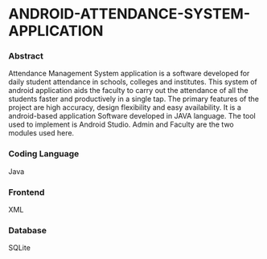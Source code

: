 # ANDROID-ATTENDANCE-SYSTEM-APPLICATION

### Abstract 
Attendance Management System application is a software developed for daily student 
attendance in schools, colleges and institutes. This system of android application aids the 
faculty to carry out the attendance of all the students faster and productively in a single tap. 
The primary features of the project are high accuracy, design flexibility and easy availability.
It is a android-based application Software developed in JAVA language. The tool used to
implement is Android Studio. Admin and Faculty are the two modules used here.


### Coding Language
Java

### Frontend
XML

### Database 
SQLite


